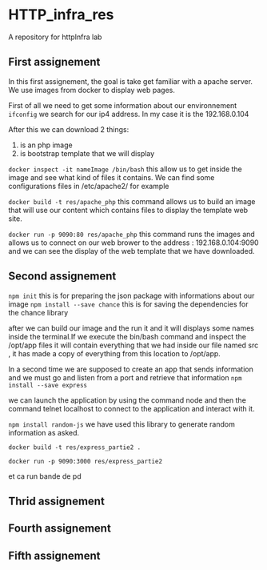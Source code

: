 # HTTP_infra_res
A repository for httpInfra lab


## First assignement

In this first assignement, the goal is take get familiar with a apache server.
We use images from docker to display web pages.

First of all we need to get some information about our environnement
`ifconfig` we search for our ip4 address. In my case it is the 192.168.0.104

After this we can download 2 things:
  1. is an php image
  2. is bootstrap template that we will display

`docker inspect -it nameImage /bin/bash` this allow us to get inside the image
and see what kind of files it contains. We can find some configurations files in
/etc/apache2/ for example

`docker build -t res/apache_php` this command allows us to build an image that
will use our content which contains files to display the template web site.

`docker run -p 9090:80 res/apache_php` this command runs the images and allows us
to connect on our web brower to the address : 192.168.0.104:9090 and we can see the
display of the web template that we have downloaded.

## Second assignement

`npm init` this is for preparing the json package with informations about our image
`npm install --save chance` this is for saving the dependencies for the chance library

after we can build our image and the run it and it will displays some names inside
the terminal.If we execute the bin/bash command and inspect the /opt/app files it will
contain everything that we had inside our file named src , it has made a copy of everything
from this location to /opt/app.

In a second time we are supposed to create an app that sends information and we must go and
listen from a port and retrieve that information
`npm install --save express`

we can launch the application by using the command node and then the command telnet localhost to connect to
the application and interact with it.

`npm install random-js` we have used this library to generate random information as asked.

`docker build -t res/express_partie2 .`

`docker run -p 9090:3000 res/express_partie2`

et ca run bande de pd

## Thrid assignement

## Fourth assignement

## Fifth assignement
